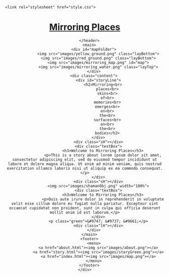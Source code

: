 <!DOCTYPE html>
<html>

<head>
    <meta charset="utf-8">
    <title>Mirroing Places</title>
    <link rel="preconnect" href="https://fonts.googleapis.com">
    <link rel="preconnect" href="https://fonts.gstatic.com" crossorigin>
    <link href="https://fonts.googleapis.com/css2?family=Space+Mono:ital,wght@0,400;0,700;1,400;1,700&display=swap" rel="stylesheet">
    <link href="fonts/ArmWrestler.ttf" type="text/css">

    <link rel="stylesheet" href="style.css">

</head>

<body>
    <div id="container">
        <header>
            <a href="index.html">
                <h1>Mirroring Places</h1>
            </a>

        </header>
        <main>
            <div id="mapFolder">
                <img src="images/yellow_ground.png" class="layBottom">
                <img src="images/red_ground.png" class="layBottom">
                <img src="images/mirroring_map.png" id="map">
                <img src="images/mirroring_water.png" class="layTop">
            </div>
            <div class="content">
                <div id="storyLine">
                    <h2>Mirroring<br>
                        places<br>
                        skins<br>
                        of<br>
                        memories<br>
                        emerges<br>
                        on<br>
                        the<br>
                        surfaces<br>
                        on<br>
                        the<br>
                        bodies</h2>
                </div>
                <div class="sH"></div>
                <div class="textBox">
                    <h3>Welcome to Mirroring Places</h3>
                    <p>This is a story about lorem ipsum dolor sit amet, consectetur adipiscing elit, sed do eiusmod tempor incididunt ut labore et dolore magna aliqua. Ut enim ad minim veniam, quis nostrud exercitation ullamco laboris nisi ut aliquip ex ea commodo consequat.</p>
                </div>
                <div class="sH"></div>
                <img src="images/shamanObj.png" width="100%">
                <div class="textBox">
                    <h3>Welcome to Mirroring Places</h3>
                    <p>Duis aute irure dolor in reprehenderit in voluptate velit esse cillum dolore eu fugiat nulla pariatur. Excepteur sint occaecat cupidatat non proident, sunt in culpa qui officia deserunt mollit anim id est laborum.</p>
                </div>
                <p class="green">&#9747; &#9737; &#9661;</p>
                <div class="lH"></div>
            </div>
        </main>
        <footer>
            <menu>
                <a href="about.html"><img src="images/about.png"></a>
                <a href="story.html"><img src="images/storyGreen.png"></a>
                <a href="index.html"><img src="images/map.png"></a>
            </menu>
        </footer>
    </div>
</body>

</html>
